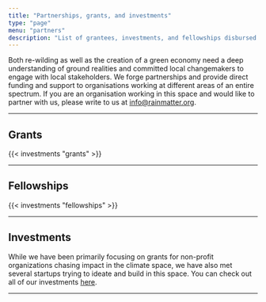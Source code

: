 ```yaml
---
title: "Partnerships, grants, and investments"
type: "page"
menu: "partners"
description: "List of grantees, investments, and fellowships disbursed by the Rainmatter Foundation."
---
```


Both re-wilding as well as the creation of a green economy need a deep understanding of ground realities and committed local changemakers to engage with local stakeholders. We forge partnerships and provide direct funding and support to organisations working at different areas of an entire spectrum.
If you are an organisation working in this space and would like to partner with us, please write to us at [info@rainmatter.org](mailto:info@rainmatter.org).

--------------

## Grants 

{{< investments "grants" >}}


--------------

## Fellowships 

{{< investments "fellowships" >}}

--------------

## Investments

While we have been primarily focusing on grants for non-profit organizations chasing impact in the climate space, we have also met several startups trying to ideate and build in this space. You can check out all of our investments [here](https://rainmatter.com/climate/). 

--------------
